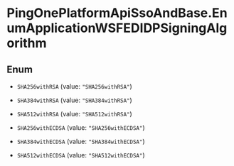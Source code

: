 # PingOnePlatformApiSsoAndBase.EnumApplicationWSFEDIDPSigningAlgorithm

## Enum


* `SHA256withRSA` (value: `"SHA256withRSA"`)

* `SHA384withRSA` (value: `"SHA384withRSA"`)

* `SHA512withRSA` (value: `"SHA512withRSA"`)

* `SHA256withECDSA` (value: `"SHA256withECDSA"`)

* `SHA384withECDSA` (value: `"SHA384withECDSA"`)

* `SHA512withECDSA` (value: `"SHA512withECDSA"`)


